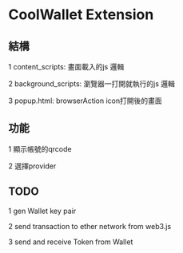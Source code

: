 # CoolWallet Extension

## 結構
 
 1 content_scripts: 畫面載入的js 邏輯
 
 2 background_scripts: 瀏覽器一打開就執行的js 邏輯

 3 popup.html: browserAction icon打開後的畫面

## 功能
 
 1 顯示帳號的qrcode

 2 選擇provider

## TODO

  1 gen Wallet key pair

  2 send transaction to ether network from web3.js

  3 send and receive Token from Wallet
